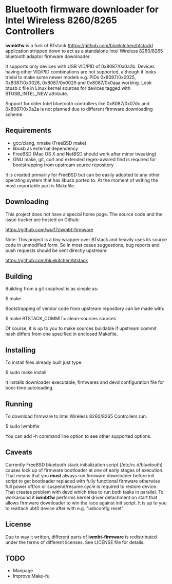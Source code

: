 # Bluetooth firmware downloader for Intel Wireless 8260/8265 Controllers

**iwmbtfw** is a fork of BTstack (https://github.com/bluekitchen/btstack)
application stripped down to act as a standalone Intel Wireless 8260/8265
bluetooth adaptor firmware downloader.

It supports only devices with USB VID/PID of 0x8087/0x0a2b.
Devices having other VID/PID combinations are not supported, although
it looks trivial to make some newer models e.g. PIDs 0x8087/0x0025,
0x8087/0x0026, 0x8087/0x0029 and 0x8087/0x0aaa working. Look btusb.c file in
Linux kernel sources for devices tagged with BTUSB_INTEL_NEW attribute.

Support for older Intel bluetooth controllers like 0x8087/0x07dc and
0x8087/0x0a2a is not planned due to different firmware downloading scheme.

## Requirements

* gcc/clang, nmake (FreeBSD make)
* libusb as external dependency
* FreeBSD (Mac OS X and NetBSD should work after minor tweaking)
* GNU make, git, curl and extended regex-awared find is required for bootstrapping from upstream source repository

It is created primarily for FreeBSD but can be easily adopted to any other
operating system that has libusb ported to. At the moment of writing the
most unportable part is Makefile.

## Downloading

This project does not have a special home page. The source code and the
issue tracker are hosted on Github:

  https://github.com/wulf7/iwmbt-firmware

Note: This project is a tiny wrapper over BTstack and heavily uses its
source code in unmodified form. So in most cases suggestions, bug reports
and push requests should be sent directly upstream:

  https://github.com/bluekitchen/btstack

## Building

Building from a git snaphost is as simple as:

  $ make

Bootstrapping of vendor code from upstream repository can be made with:

  $ make BTSTACK_COMMIT=<git commit-hash> clean-sources sources

Of course, it is up to you to make sources buildable if upstream commit
hash differs from one specified in enclosed Makefile.

## Installing

To install files already built just type:

  $ sudo make install

It installs downloader executable, firmwares and devd configuration file
for boot-time autoloading.

## Running

To download firmware to Intel Wireless 8260/8265 Controllers run:

  $ sudo iwmbtfw

You can add -h command line option to see other supported options.

## Caveats

Currently FreeBSD bluetooth stack initialization script (/etc/rc.d/bluetooth)
causes lock up of firmware bootloader at one of early stages of execution.
That means that you **must** always run firmware downloader before init
script to get bootloader replaced with fully functional firmware otherwise
full power off/on or suspend/resume cycle is required to restore device.
That creates problem with devd which tries to run both tasks in parallel.
To workaround it **iwmbtfw** performs kernel driver detachment on start
that allows firmware downloader to win the race against init script.
It is up to you to reattach ubt0 device after with e.g. "usbconfig reset".

## License

Due to way it written, different parts of **iwmbt-firmware** is redistributed
under the terms of different licenses. See LICENSE file for details.

## TODO

* Manpage
* Improve Make-fu
